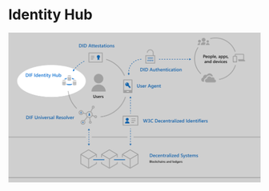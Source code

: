 # Identity Hub

![idhub](https://raw.githubusercontent.com/hoola-inc/identity-hub/master/diagrams/idhub.png)

